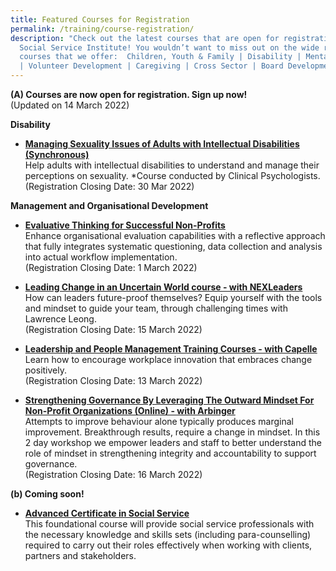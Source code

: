 ```yaml
---
title: Featured Courses for Registration
permalink: /training/course-registration/
description: "Check out the latest courses that are open for registration at the
  Social Service Institute! You wouldn’t want to miss out on the wide range of
  courses that we offer:  Children, Youth & Family | Disability | Mental Health
  | Volunteer Development | Caregiving | Cross Sector | Board Development "
---
```

**(A) Courses are now open for registration. Sign up now!**
<br>(Updated on 14 March 2022)

**Disability**
* **[Managing Sexuality Issues of Adults with Intellectual Disabilities (Synchronous)](https://iltms.ssi.gov.sg/registration/#/Course?coursecode=SDIS6064)**
<br>Help adults with intellectual disabilities to understand and manage their perceptions on sexuality. *Course conducted by Clinical Psychologists.<br>(Registration Closing Date: 30 Mar 2022)


**Management and Organisational Development**

* **[Evaluative Thinking for Successful Non-Profits](https://iltms.ssi.gov.sg/registration/#/Course?coursecode=NMGT5992)**
<br> Enhance organisational evaluation capabilities with a reflective approach that fully integrates systematic questioning, data collection and analysis into actual workflow implementation. 
<br> (Registration Closing Date:  1 March 2022)


* **[Leading Change in an Uncertain World course - with NEXLeaders](https://go.gov.sg/nexleadership)**
<br>How can leaders future-proof themselves? Equip yourself with the tools and mindset to guide your team, through challenging times with Lawrence Leong.
<br> (Registration Closing Date: 15 March 2022)


* **[Leadership and People Management Training Courses - with Capelle](https://forms.office.com/r/MBdJgS9VLB)**
<br>Learn how to encourage workplace innovation that embraces change positively. 
<br> (Registration Closing Date:  13 March 2022)


* **[Strengthening Governance By Leveraging The Outward Mindset For Non-Profit Organizations (Online) - with Arbinger](https://forms.office.com/r/MBdJgS9VLB)**
<br>Attempts to improve behaviour alone typically produces marginal improvement. Breakthrough results, require a change in mindset. In this 2 day workshop we empower leaders and staff to better understand the role of mindset in strengthening integrity and accountability to support governance.<br> (Registration Closing Date: 16 March 2022)

**(b) Coming soon!**
* **[Advanced Certificate in Social Service](https://www.ssi.gov.sg/training/cet-programmes/advanced-certificate-in-social-service/)**
<br>This foundational course will provide social service professionals with the necessary knowledge and skills sets (including para-counselling) required to carry out their roles effectively when working with clients, partners and stakeholders.
